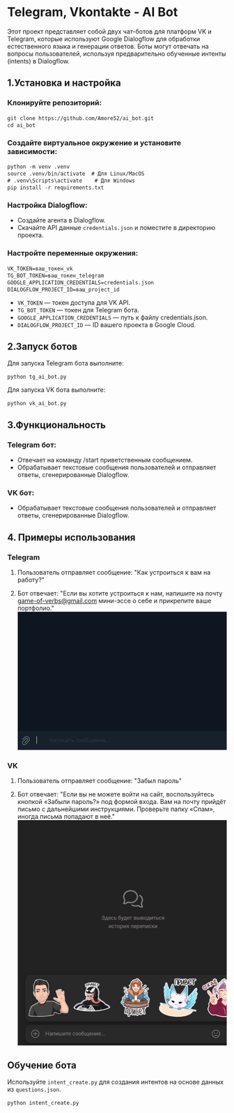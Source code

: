 #  Telegram, Vkontakte - AI Bot

Этот проект представляет собой двух чат-ботов для платформ VK и Telegram, которые используют Google Dialogflow для обработки естественного языка и генерации ответов. Боты могут отвечать на вопросы пользователей, используя предварительно обученные интенты (intents) в Dialogflow.

## 1.Установка и настройка

### Клонируйте репозиторий:

```
git clone https://github.com/Amore52/ai_bot.git
cd ai_bot
```
### Создайте виртуальное окружение и установите зависимости:
```
python -m venv .venv
source .venv/bin/activate  # Для Linux/MacOS
# .venv\Scripts\activate    # Для Windows
pip install -r requirements.txt
```
### Настройка Dialogflow:
* Создайте агента в Dialogflow.
* Скачайте API данные `credentials.json` и поместите в директорию проекта.

### Настройте переменные окружения:
```
VK_TOKEN=ваш_токен_vk
TG_BOT_TOKEN=ваш_токен_telegram
GOOGLE_APPLICATION_CREDENTIALS=credentials.json
DIALOGFLOW_PROJECT_ID=ваш_project_id
```

* `VK_TOKEN` — токен доступа для VK API.
* `TG_BOT_TOKEN` — токен для Telegram бота.
* `GOOGLE_APPLICATION_CREDENTIALS` — путь к файлу credentials.json.
* `DIALOGFLOW_PROJECT_ID` — ID вашего проекта в Google Cloud.

## 2.Запуск ботов

Для запуска Telegram бота выполните:
```commandline
python tg_ai_bot.py
```
Для запуска VK бота выполните:
```commandline
python vk_ai_bot.py
```
## 3.Функциональность
### Telegram бот:
* Отвечает на команду /start приветственным сообщением.
* Обрабатывает текстовые сообщения пользователей и отправляет ответы, сгенерированные Dialogflow.
### VK бот:
* Обрабатывает текстовые сообщения пользователей и отправляет ответы, сгенерированные Dialogflow.

## 4. Примеры использования
### Telegram
1. Пользователь отправляет сообщение: "Как устроиться к вам на работу?"

2. Бот отвечает: "Если вы хотите устроиться к нам, напишите на почту game-of-verbs@gmail.com мини-эссе о себе и прикрепите ваше портфолио."
![Демонстрация работы](assets/preview.gif)
### VK
1. Пользователь отправляет сообщение: "Забыл пароль"

2. Бот отвечает: "Если вы не можете войти на сайт, воспользуйтесь кнопкой «Забыли пароль?» под формой входа. Вам на почту прийдёт письмо с дальнейшими инструкциями. Проверьте папку «Спам», иногда письма попадают в неё."
![Демонстрация работы](assets/preview2.gif)
## Обучение бота

Используйте `intent_create.py` для создания интентов на основе данных из `questions.json`.
```
python intent_create.py
```
